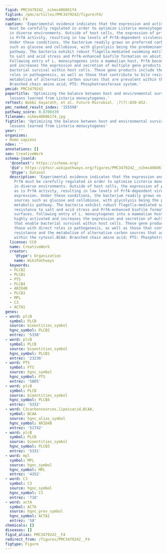 ```yaml
---
figid: PMC3479242__nihms406061f4
figlink: /pmc/articles/PMC3479242/figure/F4/
number: F4
caption: 'Experimental evidence indicates that the expression and activity of PrfA
  must be carefully regulated in order to optimize Listeria monocytogenes fitness
  in diverse environments. Outside of host cells, the expression of prfA is low, as
  is PrfA activity, resulting in low levels of PrfA-dependent virulence gene expression.
  Under these conditions, the bacterium readily grows on preferred carbon sources
  such as glucose and cellobiose, with glycolysis being the predominant metabolic
  pathway. The bacteria exhibit robust flagella-mediated swimming motility, resistance
  to salt and acid stress and PrfA-enhanced biofilm formation on abiotic surfaces.
  Following entry of L. monocytogenes into a mammalian host, PrfA becomes highly activated
  and increases the expression and secretion of multiple gene products that enable
  bacterial survival within host cells. These gene products include those with direct
  roles in pathogenesis, as well as those that contribute to bile resistance and the
  metabolism of alternative carbon sources that are prevalent within the cytosol.BCAA:
  Branched chain amino acid; PTS: Phosphotransferase system.'
pmcid: PMC3479242
papertitle: 'Optimizing the balance between host and environmental survival skills:
  lessons learned from Listeria monocytogenes.'
reftext: Bobbi Xayarath, et al. Future Microbiol. ;7(7):839-852.
pmc_ranked_result_index: '155598'
pathway_score: 0.8700339
filename: nihms406061f4.jpg
figtitle: 'Optimizing the balance between host and environmental survival skills:
  lessons learned from Listeria monocytogenes'
year: ''
organisms:
- Homo sapiens
ndex: ''
annotations: []
seo: CreativeWork
schema-jsonld:
  '@context': https://schema.org/
  '@id': https://pfocr.wikipathways.org/figures/PMC3479242__nihms406061f4.html
  '@type': Dataset
  description: 'Experimental evidence indicates that the expression and activity of
    PrfA must be carefully regulated in order to optimize Listeria monocytogenes fitness
    in diverse environments. Outside of host cells, the expression of prfA is low,
    as is PrfA activity, resulting in low levels of PrfA-dependent virulence gene
    expression. Under these conditions, the bacterium readily grows on preferred carbon
    sources such as glucose and cellobiose, with glycolysis being the predominant
    metabolic pathway. The bacteria exhibit robust flagella-mediated swimming motility,
    resistance to salt and acid stress and PrfA-enhanced biofilm formation on abiotic
    surfaces. Following entry of L. monocytogenes into a mammalian host, PrfA becomes
    highly activated and increases the expression and secretion of multiple gene products
    that enable bacterial survival within host cells. These gene products include
    those with direct roles in pathogenesis, as well as those that contribute to bile
    resistance and the metabolism of alternative carbon sources that are prevalent
    within the cytosol.BCAA: Branched chain amino acid; PTS: Phosphotransferase system.'
  license: CC0
  name: CreativeWork
  creator:
    '@type': Organization
    name: WikiPathways
  keywords:
  - PLCB2
  - PLCB1
  - PTS
  - PLCB4
  - ARID4B
  - PLCB3
  - MPL
  - C3
  - ACTA1
genes:
- word: plcB
  symbol: PLCB
  source: bioentities_symbol
  hgnc_symbol: PLCB2
  entrez: '5330'
- word: plcB
  symbol: PLCB
  source: bioentities_symbol
  hgnc_symbol: PLCB1
  entrez: '23236'
- word: PTS
  symbol: PTS
  source: hgnc_symbol
  hgnc_symbol: PTS
  entrez: '5805'
- word: plcB
  symbol: PLCB
  source: bioentities_symbol
  hgnc_symbol: PLCB4
  entrez: '5332'
- word: C3carbonsources,lipoicacid,BCAA,
  symbol: BCAA
  source: hgnc_alias_symbol
  hgnc_symbol: ARID4B
  entrez: '51742'
- word: plcB
  symbol: PLCB
  source: bioentities_symbol
  hgnc_symbol: PLCB3
  entrez: '5331'
- word: mpl
  symbol: MPL
  source: hgnc_symbol
  hgnc_symbol: MPL
  entrez: '4352'
- word: C3
  symbol: C3
  source: hgnc_symbol
  hgnc_symbol: C3
  entrez: '718'
- word: actA
  symbol: ACTA
  source: hgnc_prev_symbol
  hgnc_symbol: ACTA1
  entrez: '58'
chemicals: []
diseases: []
figid_alias: PMC3479242__F4
redirect_from: /figures/PMC3479242__F4
figtype: Figure
---
```

